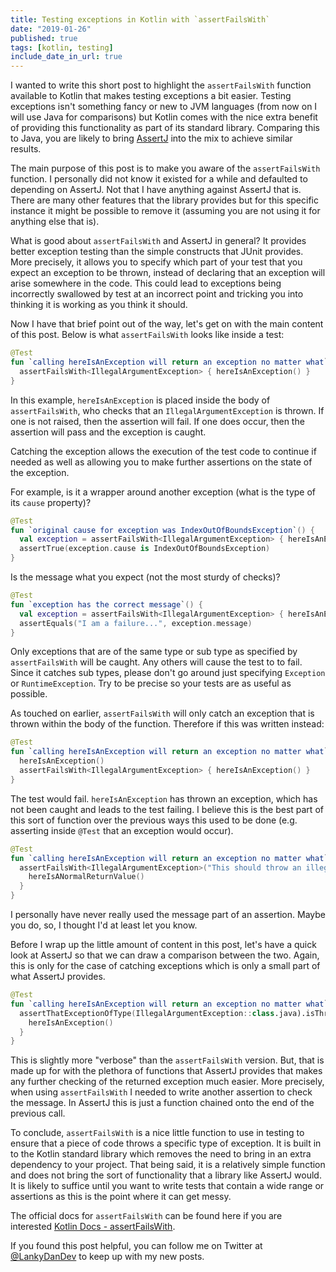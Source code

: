 ```yaml
---
title: Testing exceptions in Kotlin with `assertFailsWith`
date: "2019-01-26"
published: true
tags: [kotlin, testing]
include_date_in_url: true
---
```


I wanted to write this short post to highlight the `assertFailsWith` function available to Kotlin that makes testing exceptions a bit easier. Testing exceptions isn't something fancy or new to JVM languages (from now on I will use Java for comparisons) but Kotlin comes with the nice extra benefit of providing this functionality as part of its standard library. Comparing this to Java, you are likely to bring [AssertJ](http://joel-costigliola.github.io/assertj/) into the mix to achieve similar results.

The main purpose of this post is to make you aware of the `assertFailsWith` function. I personally did not know it existed for a while and defaulted to depending on AssertJ. Not that I have anything against AssertJ that is. There are many other features that the library provides but for this specific instance it might be possible to remove it (assuming you are not using it for anything else that is).

What is good about `assertFailsWith` and AssertJ in general? It provides better exception testing than the simple constructs that JUnit provides. More precisely, it allows you to specify which part of your test that you expect an exception to be thrown, instead of declaring that an exception will arise somewhere in the code. This could lead to exceptions being incorrectly swallowed by test at an incorrect point and tricking you into thinking it is working as you think it should.

Now I have that brief point out of the way, let's get on with the main content of this post. Below is what `assertFailsWith` looks like inside a test:

```kotlin
@Test
fun `calling hereIsAnException will return an exception no matter what`() {
  assertFailsWith<IllegalArgumentException> { hereIsAnException() }
}
```

In this example, `hereIsAnException` is placed inside the body of `assertFailsWith`, who checks that an `IllegalArgumentException` is thrown. If one is not raised, then the assertion will fail. If one does occur, then the assertion will pass and the exception is caught.

Catching the exception allows the execution of the test code to continue if needed as well as allowing you to make further assertions on the state of the exception.

For example, is it a wrapper around another exception (what is the type of its `cause` property)?

```kotlin
@Test
fun `original cause for exception was IndexOutOfBoundsException`() {
  val exception = assertFailsWith<IllegalArgumentException> { hereIsAnException() }
  assertTrue(exception.cause is IndexOutOfBoundsException)
}
```

Is the message what you expect (not the most sturdy of checks)?

```kotlin
@Test
fun `exception has the correct message`() {
  val exception = assertFailsWith<IllegalArgumentException> { hereIsAnException() }
  assertEquals("I am a failure...", exception.message)
}
```

Only exceptions that are of the same type or sub type as specified by `assertFailsWith` will be caught. Any others will cause the test to to fail. Since it catches sub types, please don't go around just specifying `Exception` or `RuntimeException`. Try to be precise so your tests are as useful as possible.

As touched on earlier, `assertFailsWith` will only catch an exception that is thrown within the body of the function. Therefore if this was written instead:

```kotlin
@Test
fun `calling hereIsAnException will return an exception no matter what`() {
  hereIsAnException()
  assertFailsWith<IllegalArgumentException> { hereIsAnException() }
}
```

The test would fail. `hereIsAnException` has thrown an exception, which has not been caught and leads to the test failing. I believe this is the best part of this sort of function over the previous ways this used to be done (e.g. asserting inside `@Test` that an exception would occur).

```kotlin
@Test
fun `calling hereIsAnException will return an exception no matter what`() {
  assertFailsWith<IllegalArgumentException>("This should throw an illegal argument exception") { 
    hereIsANormalReturnValue() 
  }
}
```

I personally have never really used the message part of an assertion. Maybe you do, so, I thought I'd at least let you know.

Before I wrap up the little amount of content in this post, let's have a quick look at AssertJ so that we can draw a comparison between the two. Again, this is only for the case of catching exceptions which is only a small part of what AssertJ provides.

```kotlin
@Test
fun `calling hereIsAnException will return an exception no matter what`() {
  assertThatExceptionOfType(IllegalArgumentException::class.java).isThrownBy {
    hereIsAnException()
  }
}
```

This is slightly more "verbose" than the `assertFailsWith` version. But, that is made up for with the plethora of functions that AssertJ provides that makes any further checking of the returned exception much easier. More precisely, when using `assertFailsWith` I needed to write another assertion to check the message. In AssertJ this is just a function chained onto the end of the previous call.

To conclude, `assertFailsWith` is a nice little function to use in testing to ensure that a piece of code throws a specific type of exception. It is built in to the Kotlin standard library which removes the need to bring in an extra dependency to your project. That being said, it is a relatively simple function and does not bring the sort of functionality that a library like AssertJ would. It is likely to suffice until you want to write tests that contain a wide range or assertions as this is the point where it can get messy.

The official docs for `assertFailsWith` can be found here if you are interested [Kotlin Docs - assertFailsWith](https://kotlinlang.org/api/latest/kotlin.test/kotlin.test/assert-fails-with.html).

If you found this post helpful, you can follow me on Twitter at [@LankyDanDev](https://twitter.com/LankyDanDev) to keep up with my new posts.
